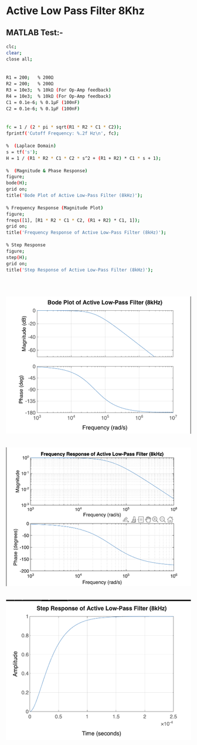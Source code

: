 # Active Low Pass Filter 8Khz

## MATLAB Test:-

```bash
clc; 
clear; 
close all;


R1 = 200;   % 200Ω
R2 = 200;   % 200Ω
R3 = 10e3;  % 10kΩ (For Op-Amp feedback)
R4 = 10e3;  % 10kΩ (For Op-Amp feedback)
C1 = 0.1e-6; % 0.1µF (100nF)
C2 = 0.1e-6; % 0.1µF (100nF)


fc = 1 / (2 * pi * sqrt(R1 * R2 * C1 * C2));
fprintf('Cutoff Frequency: %.2f Hz\n', fc);

%  (Laplace Domain)
s = tf('s');
H = 1 / (R1 * R2 * C1 * C2 * s^2 + (R1 + R2) * C1 * s + 1);

%  (Magnitude & Phase Response)
figure;
bode(H);
grid on;
title('Bode Plot of Active Low-Pass Filter (8kHz)');

% Frequency Response (Magnitude Plot)
figure;
freqs([1], [R1 * R2 * C1 * C2, (R1 + R2) * C1, 1]);
grid on;
title('Frequency Response of Active Low-Pass Filter (8kHz)');

% Step Response
figure;
step(H);
grid on;
title('Step Response of Active Low-Pass Filter (8kHz)');
```
<br>
<br>
<br>


<img src="./img/low-pass-bode.png">

<br>
<br>
<br>

<img src ="./img/low-pass-fr.png">

<br>
<br>
<br>

<img src="./img/low-pass-sr.png">